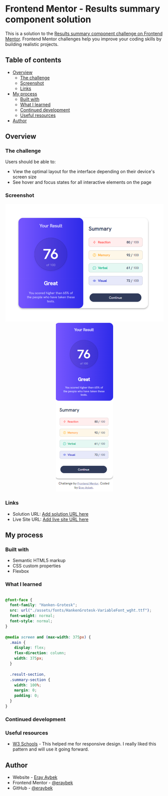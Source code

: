 # Frontend Mentor - Results summary component solution

This is a solution to the [Results summary component challenge on Frontend Mentor](https://www.frontendmentor.io/challenges/results-summary-component-CE_K6s0maV). Frontend Mentor challenges help you improve your coding skills by building realistic projects.

## Table of contents

- [Overview](#overview)
  - [The challenge](#the-challenge)
  - [Screenshot](#screenshot)
  - [Links](#links)
- [My process](#my-process)
  - [Built with](#built-with)
  - [What I learned](#what-i-learned)
  - [Continued development](#continued-development)
  - [Useful resources](#useful-resources)
- [Author](#author)

## Overview

### The challenge

Users should be able to:

- View the optimal layout for the interface depending on their device's screen size
- See hover and focus states for all interactive elements on the page

### Screenshot

<p align="center">
<img src="./design/my-project-desktop-design.PNG">
<img src="./design/my-project-mobile-design.PNG">
</p>

### Links

- Solution URL: [Add solution URL here](https://github.com/eraybek/front-end-projects/tree/main/20-ResultSummaryComponent)
- Live Site URL: [Add live site URL here](https://your-live-site-url.com)

## My process

### Built with

- Semantic HTML5 markup
- CSS custom properties
- Flexbox

### What I learned

```html

```

```css
@font-face {
  font-family: "Hanken-Grotesk";
  src: url("./assets/fonts/HankenGrotesk-VariableFont_wght.ttf");
  font-weight: normal;
  font-style: normal;
}

@media screen and (max-width: 375px) {
  .main {
    display: flex;
    flex-direction: column;
    width: 375px;
  }

  .result-section,
  .summary-section {
    width: 100%;
    margin: 0;
    padding: 0;
  }
}
```

### Continued development

### Useful resources

- [W3 Schools](https://www.w3schools.com/html/html_responsive.asp) - This helped me for responsive design. I really liked this pattern and will use it going forward.

## Author

- Website - [Eray Aybek](https://eraybek.github.io)
- Frontend Mentor - [@eraybek](https://www.frontendmentor.io/profile/eraybek)
- GitHub - [@eraybek](https://github.com/eraybek)
